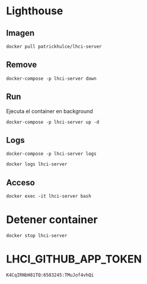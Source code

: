 # Lighthouse

## Imagen

```
docker pull patrickhulce/lhci-server
```

## Remove

```
docker-compose -p lhci-server down
```

## Run

Ejecuta el container en background

```
docker-compose -p lhci-server up -d
```

## Logs

```
docker-compose -p lhci-server logs
```

```
docker logs lhci-server
```

## Acceso

```
docker exec -it lhci-server bash
```

# Detener container

```
docker stop lhci-server
```

# LHCI_GITHUB_APP_TOKEN

```
K4CqIRNbH81TQ:6583245:TMuJof4vhQi
```
